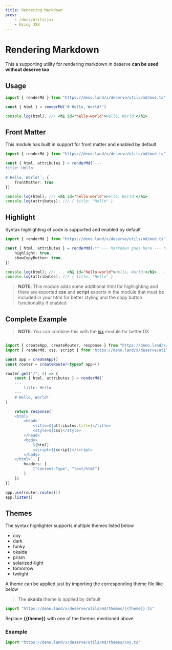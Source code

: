 ```yaml
---
title: Rendering Markdown
prev:
    - /docs/utils/jsx
    - Using JSX
---
```


# Rendering Markdown

This a supporting utility for rendering markdown in deserve **can be used without deserve too**

## Usage

```ts
import { renderMd } from "https://deno.land/x/deserve/utils/md/mod.ts"

const { html } = renderMd("# Hello, World!")

console.log(html); /// <h1 id="hello-world">Hello, World!</h1>

```

## Front Matter
This module has built in support for front matter and enabled by default

```ts
import { renderMd } from "https://deno.land/x/deserve/utils/md/mod.ts"

const { html, attributes } = renderMd(`---
title: Hello
---
# Hello, World!`, {
    frontMatter: true
})

console.log(html); /// <h1 id="hello-world">Hello, World!</h1>
console.log(attributes); /// { title: "Hello" }
```

## Highlight

Syntax highlighting of code is supported and enabled by default

```ts
import { renderMd } from "https://deno.land/x/deserve/utils/md/mod.ts"

const { html, attributes } = renderMd(/** --- Markdown goes here --- */, {
    highlight: true,
    showCopyButton: true,
})

console.log(html); /// ... <h1 id="hello-world">Hello, World!</h1> ...
console.log(attributes); /// { title: "Hello" }
```

> **NOTE**: This module adds some additional html for highlighting and there are exported
**css** and **script** exports in the module that must be included in your html for better styling
and the copy button functionality if enabled

## Complete Example
> **NOTE**: You can combine this with the [jsx](/docs/utils/jsx) module for better DX

```ts

import { createApp, createRouter, response } from "https://deno.land/x/deserve/mod.ts"
import { renderMd, css, script } from "https://deno.land/x/deserve/utils/md/mod.ts"

const app = createApp()
const router = createRouter<typeof app>()

router.get("/", () => {
    const { html, attributes } = renderMd(`
    ---
        title: Hello
    ---
    # Hello, World!`
)

    return response(`
    <html>
        <head>
            <title>${attributes.title}</title>
            <style>${css}</style>
        </head>
        <body>
            ${html}
            <script>${script}</script>
        </body>
    </html>`, {
        headers: [
            ["Content-Type", "text/html"]
        ]
    })
})

app.use(router.routes())
app.listen()
```

## Themes
The syntax highlighter supports multiple themes listed below

- coy
- dark
- funky
- okaida
- prism
- solarized-light
- tomorrow
- twilight

A theme can be applied just by importing the corresponding theme file like below

> The **okaida** theme is applied by default

```ts
import "https://deno.land/x/deserve/utils/md/themes/{{theme}}.ts"
```

Replace **{{theme}}** with one of the themes mentioned above

### Example

```ts
import "https://deno.land/x/deserve/utils/md/themes/coy.ts"
```
